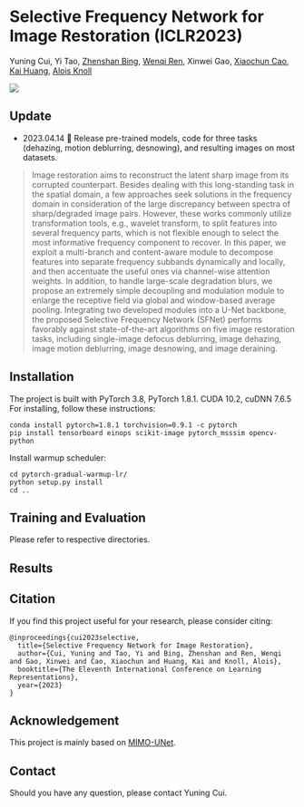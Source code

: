 # Selective Frequency Network for Image Restoration (ICLR2023)

Yuning Cui, Yi Tao, [Zhenshan Bing](https://scholar.google.com.hk/citations?user=eIz0XvMAAAAJ&hl=zh-CN&oi=ao), [Wenqi Ren](https://scholar.google.com.hk/citations?user=VwfgfR8AAAAJ&hl=zh-CN&oi=ao), Xinwei Gao, [Xiaochun Cao](https://scholar.google.com.hk/citations?user=PDgp6OkAAAAJ&hl=zh-CN&oi=ao), [Kai Huang](https://scholar.google.com.hk/citations?hl=zh-CN&user=70_wl8kAAAAJ), [Alois Knoll](https://scholar.google.com.hk/citations?user=-CA8QgwAAAAJ&hl=zh-CN&oi=ao)

[![](https://img.shields.io/badge/ICLR-Paper-blue.svg)](https://openreview.net/forum?id=tyZ1ChGZIKO)

## Update 
- 2023.04.14 	:tada: Release pre-trained models, code for three tasks (dehazing, motion deblurring, desnowing), and resulting images on most datasets.

>Image restoration aims to reconstruct the latent sharp image from its corrupted counterpart. Besides dealing with this long-standing task in the spatial domain, a few approaches seek solutions in the frequency domain in consideration of the large discrepancy between spectra of sharp/degraded image pairs. However, these works commonly utilize transformation tools, e.g., wavelet transform, to split features into several frequency parts, which is not flexible enough to select the most informative frequency component to recover. In this paper, we exploit a multi-branch and content-aware module to decompose features into separate frequency subbands dynamically and locally, and then accentuate the useful ones via channel-wise attention weights. In addition, to handle large-scale degradation blurs, we propose an extremely simple decoupling and modulation module to enlarge the receptive field via global and window-based average pooling. Integrating two developed modules into a U-Net backbone, the proposed Selective Frequency Network (SFNet) performs favorably against state-of-the-art algorithms on five image restoration tasks, including single-image defocus deblurring, image dehazing, image motion deblurring, image desnowing, and image deraining.


## Installation
The project is built with PyTorch 3.8, PyTorch 1.8.1. CUDA 10.2, cuDNN 7.6.5
For installing, follow these instructions:
~~~
conda install pytorch=1.8.1 torchvision=0.9.1 -c pytorch
pip install tensorboard einops scikit-image pytorch_msssim opencv-python
~~~
Install warmup scheduler:
~~~
cd pytorch-gradual-warmup-lr/
python setup.py install
cd ..
~~~
## Training and Evaluation
Please refer to respective directories.
## Results


## Citation
If you find this project useful for your research, please consider citing:
~~~
@inproceedings{cui2023selective,
  title={Selective Frequency Network for Image Restoration},
  author={Cui, Yuning and Tao, Yi and Bing, Zhenshan and Ren, Wenqi and Gao, Xinwei and Cao, Xiaochun and Huang, Kai and Knoll, Alois},
  booktitle={The Eleventh International Conference on Learning Representations},
  year={2023}
}
~~~
## Acknowledgement
This project is mainly based on [MIMO-UNet](https://github.com/chosj95/MIMO-UNet).
## Contact
Should you have any question, please contact Yuning Cui.
